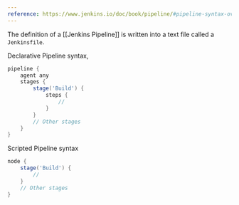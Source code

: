 ```yaml
---
reference: https://www.jenkins.io/doc/book/pipeline/#pipeline-syntax-overview
---
```

The definition of a [[Jenkins Pipeline]] is written into a text file called a `Jenkinsfile`.

Declarative Pipeline syntax,
```groovy
pipeline {
    agent any
    stages {
        stage('Build') {
            steps {
                //
            }
        }
        // Other stages
    }
}
```

Scripted Pipeline syntax
```groovy
node {
    stage('Build') {
        //
    }
    // Other stages
}
```